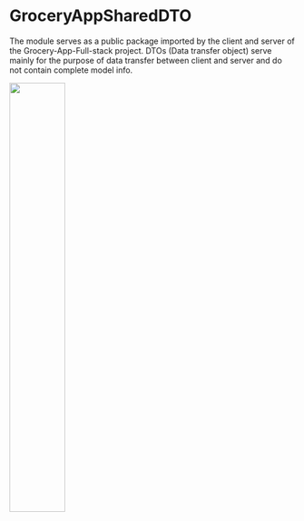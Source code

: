 # GroceryAppSharedDTO

The module serves as a public package imported by the client and server of the Grocery-App-Full-stack project. DTOs (Data transfer object) serve mainly for the purpose of data transfer between client and server and do
not contain complete model info.

<img src="https://github.com/vieri2in/GroceryAppSharedDTO/assets/97074757/29e61f55-6f38-4a37-8909-859ae5e18b6e"  width=44% height=44%>

